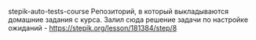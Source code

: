 stepik-auto-tests-course
Репозиторий, в который выкладываются домашние задания с курса. Залил сюда решение задачи по настройке ожиданий - https://stepik.org/lesson/181384/step/8
